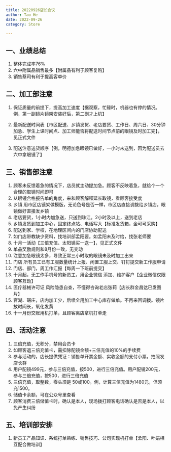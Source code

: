 ```yaml
---
title: 20220926店长会议
author: Tao He
date: 2022-09-26
category: Store

---
```


## 一、业绩总结

1. 整体完成率76%
2. 六中附属品销售最多【附属品有利于顾客复购】
3. 销售蔡司有利于提高客单价

## 二、加工部注意
1. 保证质量的前提下，提高加工速度【据观察，忙碌时，机器也有停的情况。例，第一副镜片镜架安装好后，第二副才上机】

2. 最新配送时间表【市区配送、乡镇发货、老店要货、工作日、周六日、30分钟加急、学生上课时间点、加工师能否将配送时间节点前的眼镜及时加工完】，见正式文件

3. 配送注意送货顺序【例，明德加急眼镜已做好，一小时未送到，因为配送员去六中拿眼镜了】


## 三、销售部注意
1. 顾客未反馈着急的情况下，店员就主动提加急。顾客不反映着急，就给个一个合理的取镜时间即可
2. 从眼镜合格报告单的角度，来和顾客解释延长取镜，看顾客接受度
3. 乡镇 用市区店镜架做模版，无论色号是否一样，市区店直接调拨给乡镇店，眼镜做好直接发乡镇
4. 老店要货，1小时内加急送，只送到珠江。2小时及以上，送到老店
5. 乡镇发货到加工中心，固定终点站、电话写大【标准发货箱，金可可采购】
6. 配送到家、学校，在地理区间内的门店协助配送
7. 如门店带教缺少资料，找培训部孟阳要。如孟阳未及时给，找张老师要
8. 十月一活动【三倍充值、太阳镜买一送一】，见正式文件
9. 单品奖励规则和8月份一致，无变动
10. 注意加急眼镜太多，导致正常三小时取的眼镜未及时加工出来
11. 门店 所有员工已有工服数量统计上报、闲置工服上交、钉钉提交新工作服申请
12. 门店、部门，周工作汇报【每周一下班前提交】
13. 十月起，无工作手机号的新员工，用企业微信 添加、维护客户【企业微信仅限顾客互动】
14. 医疗器械许可证 风险隐患自查，不懂得咨询老店张莉【店长群金昌达已发图片】
15. 官湖、碾庄，店内加工少，后续全用加工中心库存做单。不再来回调拨。镜片放时间长，氧化发黄
16. 十一月份交账用机打单，且顾客离店拿机打单走



## 四、活动注意
1. 三倍充值，无积分，禁用会员卡
2. 如顾客退三倍充值卡，需扣除配镜金额+三倍充值的10%的手续费
3. 参与活动的，店长提供凭证：销售单开票金额、实收金额的支付小票，拍照发店长群
4. 用户配镜499元，参与三倍充值，按500，进行三倍充值。用户配镜200元，参与三倍充值，按500，进行三倍充值
5. 三倍充值，取整数，零头须是 50或100。例，计算三倍充值为1480元，但须充1500。
6. 储值卡余额，可在公众号里查看
7. 顾客消费三倍储值卡时，确认是本人，现场拨打顾客电话确认是否是本人，以免产生纠纷



## 五、培训部安排
1. 新员工产品知识、系统打单熟练、销售技巧、公司实现机打单【孟阳、叶娟相互配合做培训】


